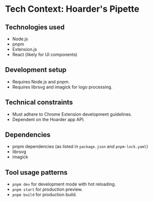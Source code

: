 # Tech Context: Hoarder's Pipette

## Technologies used
- Node.js
- pnpm
- Extension.js
- React (likely for UI components)

## Development setup
- Requires Node.js and pnpm.
- Requires librsvg and imagick for logo processing.

## Technical constraints
- Must adhere to Chrome Extension development guidelines.
- Dependent on the Hoarder app API.

## Dependencies
- pnpm dependencies (as listed in `package.json` and `pnpm-lock.yaml`)
- librsvg
- imagick

## Tool usage patterns
- `pnpm dev` for development mode with hot reloading.
- `pnpm start` for production preview.
- `pnpm build` for production build.
